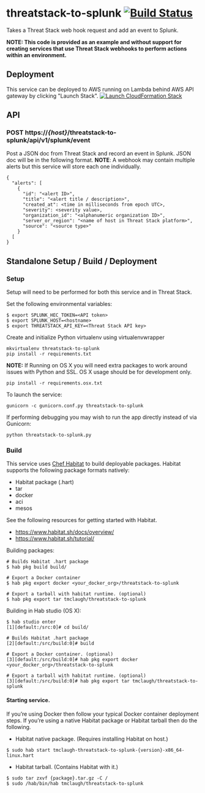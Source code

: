# threatstack-to-splunk [![Build Status](https://travis-ci.org/threatstack/threatstack-to-splunk.svg?branch=master)](https://travis-ci.org/threatstack/threatstack-to-splunk)

Takes a Threat Stack web hook request and add an event to Splunk.

**NOTE: This code is provided as an example and without support for creating services that use Threat Stack webhooks to perform actions within an environment.**

## Deployment
This service can be deployed to AWS running on Lambda behind AWS API gateway by clicking "Launch Stack".
[![Launch CloudFormation
Stack](https://s3.amazonaws.com/cloudformation-examples/cloudformation-launch-stack.png)](https://console.aws.amazon.com/cloudformation/home?region=us-east-1#/stacks/new?stackName=threatstack-to-splunk&templateURL=https://s3.amazonaws.com/ts-demo-lamba-deploys/threatstack-to-splunk.json)

## API
### POST https://_{host}_/threatstack-to-splunk/api/v1/splunk/event
Post a JSON doc from Threat Stack and record an event in Splunk.  JSON doc will be in the following format.  __NOTE__: A webhook may contain multiple alerts but this service will store each one individually.
```
{
  "alerts": [
    {
      "id": "<alert ID>",
      "title": "<alert title / description>",
      "created_at": <time in milliseconds from epoch UTC>,
      "severity": <severity value>,
      "organization_id": "<alphanumeric organization ID>",
      "server_or_region": "<name of host in Threat Stack platform>",
      "source": "<source type>"
    }
  [
}
```

## Standalone Setup / Build / Deployment
### Setup
Setup will need to be performed for both this service and in Threat Stack.

Set the following environmental variables:
```
$ export SPLUNK_HEC_TOKEN=<API token>
$ export SPLUNK_HOST=<hostname>
$ export THREATSTACK_API_KEY=<Threat Stack API key>
```

Create and initialize Python virtualenv using virtualenvwrapper
```
mkvirtualenv threatstack-to-splunk
pip install -r requirements.txt
```

__NOTE:__ If Running on OS X you will need extra packages to work around issues with Python and SSL. OS X usage should be for development only.
```
pip install -r requirements.osx.txt
```

To launch the service:
```
gunicorn -c gunicorn.conf.py threatstack-to-splunk
```

If performing debugging you may wish to run the app directly instead of via Gunicorn:
```
python threatstack-to-splunk.py
```

### Build
This service uses [Chef Habitat](http://www.habitat.sh) to build deployable packages.  Habitat supports the following package formats natively:
* Habitat package (.hart)
* tar
* docker
* aci
* mesos

See the following resources for getting started with Habitat.
* https://www.habitat.sh/docs/overview/
* https://www.habitat.sh/tutorial/

Building packages:
```
# Builds Habitat .hart package
$ hab pkg build build/

# Export a Docker container
$ hab pkg export docker <your_docker_org>/threatstack-to-splunk

# Export a tarball with habitat runtime. (optional)
$ hab pkg export tar tmclaugh/threatstack-to-splunk
```

Building in Hab studio (OS X):
```
$ hab studio enter
[1][default:/src:0]# cd build/

# Builds Habitat .hart package
[2][default:/src/build:0]# build

# Export a Docker container. (optional)
[3][default:/src/build:0]# hab pkg export docker <your_docker_org>/threatstack-to-splunk

# Export a tarball with habitat runtime. (optional)
[3][default:/src/build:0]# hab pkg export tar tmclaugh/threatstack-to-splunk
```

#### Starting service.
If you’re using Docker then follow your typical Docker container deployment steps.  If you’re using a native Habitat package or Habitat tarball then do the following.

* Habitat native package.  (Requires installing Habitat on host.)
```
$ sudo hab start tmclaugh-threatstack-to-splunk-{version}-x86_64-linux.hart
```

* Habitat tarball.  (Contains Habitat with it.)
```
$ sudo tar zxvf {package}.tar.gz -C /
$ sudo /hab/bin/hab tmclaugh/threatstack-to-splunk
```

